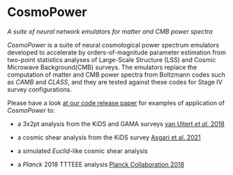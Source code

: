 # CosmoPower

_A suite of neural network emulators for matter and CMB power spectra_

*CosmoPower* is a suite of neural cosmological power spectrum emulators developed to accelerate by orders-of-magnitude parameter estimation from two-point statistics analyses of Large-Scale Structure (LSS) and Cosmic Microwave Background(CMB) surveys. The emulators replace the computation of matter and CMB power spectra from Boltzmann codes such as _CAMB_ and _CLASS_, and they are tested against these codes for Stage IV survey configurations.

Please have a look [at our code release paper](https://www.google.com) for examples of application of _CosmoPower_ to:

- a 3x2pt analysis from the KiDS and GAMA surveys [van Uitert _et al._ 2018](https://doi.org/10.1093/mnras/sty551)

- a cosmic shear analysis from the KiDS survey [Asgari et al. 2021](10.1051/0004-6361/202039070)

- a simulated _Euclid_-like cosmic shear analysis

- a _Planck_ 2018 TTTEEE analysis [Planck Collaboration 2018](http://dx.doi.org/10.1051/0004-6361/201833910)
